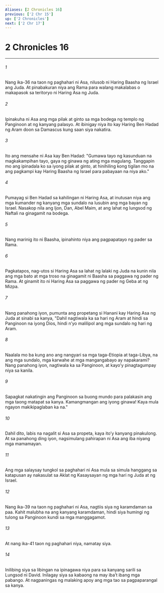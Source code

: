 ```yaml
---
Aliases: [2 Chronicles 16]
previous: ['2 Chr 15']
up: ['2 Chronicles']
next: ['2 Chr 17']
---
```

# 2 Chronicles 16

***


###### 1 


Nang ika-36 na taon ng paghahari ni Asa, nilusob ni Haring Baasha ng Israel ang Juda. At pinabakuran niya ang Rama para walang makalabas o makapasok sa teritoryo ni Haring Asa ng Juda. 


###### 2 


Ipinakuha ni Asa ang mga pilak at ginto sa mga bodega ng templo ng Panginoon at ng kanyang palasyo. At ibinigay niya ito kay Haring Ben Hadad ng Aram doon sa Damascus kung saan siya nakatira. 


###### 3 


Ito ang mensahe ni Asa kay Ben Hadad: "Gumawa tayo ng kasunduan na magkakampihan tayo, gaya ng ginawa ng ating mga magulang. Tanggapin mo ang ipinadala ko sa iyong pilak at ginto, at hinihiling kong tigilan mo na ang pagkampi kay Haring Baasha ng Israel para pabayaan na niya ako." 


###### 4 


Pumayag si Ben Hadad sa kahilingan ni Haring Asa, at inutusan niya ang mga kumander ng kanyang mga sundalo na lusubin ang mga bayan ng Israel. Nasakop nila ang Ijon, Dan, Abel Maim, at ang lahat ng lungsod ng Naftali na ginagamit na bodega. 


###### 5 


Nang marinig ito ni Baasha, ipinahinto niya ang pagpapatayo ng pader sa Rama. 


###### 6 


Pagkatapos, nag-utos si Haring Asa sa lahat ng lalaki ng Juda na kunin nila ang mga bato at mga troso na ginagamit ni Baasha sa paggawa ng pader ng Rama. At ginamit ito ni Haring Asa sa paggawa ng pader ng Geba at ng Mizpa. 


###### 7 


Nang panahong iyon, pumunta ang propetang si Hanani kay Haring Asa ng Juda at sinabi sa kanya, "Dahil nagtiwala ka sa hari ng Aram at hindi sa Panginoon na iyong Dios, hindi nʼyo malilipol ang mga sundalo ng hari ng Aram. 


###### 8 


Naalala mo ba kung ano ang nangyari sa mga taga-Etiopia at taga-Libya, na ang mga sundalo, mga karwahe at mga mangangabayo ay napakarami? Nang panahong iyon, nagtiwala ka sa Panginoon, at kayoʼy pinagtagumpay niya sa kanila. 


###### 9 


Sapagkat nakatingin ang Panginoon sa buong mundo para palakasin ang mga taong matapat sa kanya. Kamangmangan ang iyong ginawa! Kaya mula ngayon makikipaglaban ka na." 


###### 10 


Dahil dito, labis na nagalit si Asa sa propeta, kaya itoʼy kanyang pinakulong. At sa panahong ding iyon, nagsimulang pahirapan ni Asa ang iba niyang mga mamamayan. 


###### 11 


Ang mga salaysay tungkol sa paghahari ni Asa mula sa simula hanggang sa katapusan ay nakasulat sa Aklat ng Kasaysayan ng mga hari ng Juda at ng Israel. 


###### 12 


Nang ika-39 na taon ng paghahari ni Asa, nagtiis siya ng karamdaman sa paa. Kahit malubha na ang kanyang karamdaman, hindi siya humingi ng tulong sa Panginoon kundi sa mga manggagamot. 


###### 13 


At nang ika-41 taon ng paghahari niya, namatay siya. 


###### 14 


Inilibing siya sa libingan na ipinagawa niya para sa kanyang sarili sa Lungsod ni David. Inilagay siya sa kabaong na may ibaʼt ibang mga pabango. At nagpaningas ng malaking apoy ang mga tao sa pagpaparangal sa kanya.

